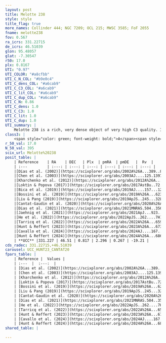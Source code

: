 ```yaml
---
layout: post
title: Melotte 238
style: style
title_flag: true
more_names: Collinder 444; NGC 7209; OCL 215; MWSC 3585; FoF 2055
fname: melotte238
fov: 0.567
ra_icrs: 331.22715
de_icrs: 46.51039
glon: 95.48057
glat: -7.30547
r50: 17.0
plx: 0.8167
UTI: "0.97"
UTI_COLOR: "#a8cfbb"
UTI_C_N_COL: "#b9e0c4"
UTI_C_dens_COL: "#a6cab9"
UTI_C_C3_COL: "#a6cab9"
UTI_C_lit_COL: "#a6cab9"
UTI_C_dup_COL: "#a6cab9"
UTI_C_N: 0.86
UTI_C_dens: 1.0
UTI_C_C3: 1.0
UTI_C_lit: 1.0
UTI_C_dup: 1.0
UTI_summary: |
    Melotte 238 is a rich, very dense object of very high C3 quality. It is very well-studied in the literature.
class3: |
    <span style="color: green; font-weight: bold;">A</span><span style="color: green; font-weight: bold;">A</span>
r_50_val: 17.0
N_50_val: 395
scix_url: Melotte%20238
posit_table: |
    | Reference    | RA    | DEC   | Plx  | pmRA  | pmDE   |  Rv  |
    | :---         | :---: | :---: | :---: | :---: | :---: | :---: |
    |[Dias et al. (2002)](https://scixplorer.org/abs/2002A%26A...389..871D) | 331.279 | 46.483 | -- | 0.04 | -0.16 | -18.63 |
    |[Chen et al. (2003)](https://scixplorer.org/abs/2003AJ....125.1397C) | 331.265 | 46.487 | -- | -- | -- | -- |
    |[Kharchenko et al. (2012)](https://scixplorer.org/abs/2012A%26A...543A.156K) | 331.226 | 46.552 | -- | -0.97 | 3.79 | -- |
    |[Loktin & Popova (2017)](https://scixplorer.org/abs/2017AstBu..72..257L) | 331.275 | 46.483 | -- | -0.416 | 0.878 | -9.7 |
    |[Bica et al. (2019)](https://scixplorer.org/abs/2019AJ....157...12B) | 331.288 | 46.498 | -- | -- | -- | -- |
    |[Bossini et al. (2019)](https://scixplorer.org/abs/2019A%26A...623A.108B) | 331.224 | 46.508 | -- | -- | -- | -- |
    |[Liu & Pang (2019)](https://scixplorer.org/abs/2019ApJS..245...32L) | 331.255 | 46.494 | 0.819 | 2.275 | 0.296 | -- |
    |[Cantat-Gaudin et al. (2020)](https://scixplorer.org/abs/2020A%26A...640A...1C) | 331.224 | 46.508 | 0.82 | 2.255 | 0.283 | -- |
    |[Dias et al. (2021)](https://scixplorer.org/abs/2021MNRAS.504..356D) | 331.229 | 46.495 | 0.824 | 2.264 | 0.292 | -18.188 |
    |[Jaehnig et al. (2021)](https://scixplorer.org/abs/2021ApJ...923..129J) | 331.281 | 46.508 | 0.847 | 2.293 | 0.313 | -- |
    |[He et al. (2022)](https://scixplorer.org/abs/2022ApJS..262....7H) | 331.241 | 46.507 | 0.816 | 2.298 | 0.258 | -- |
    |[Tarricq et al. (2022)](https://scixplorer.org/abs/2022A%26A...659A..59T) | 331.258 | 46.522 | 0.811 | 2.309 | 0.258 | -- |
    |[Hunt & Reffert (2023)](https://scixplorer.org/abs/2023A%26A...673A.114H) | 331.228 | 46.531 | 0.816 | 2.294 | 0.265 | -20.812 |
    |[Cavallo et al. (2024)](https://scixplorer.org/abs/2024AJ....167...12C) | 331.199 | 46.505 | 0.816 | -- | -- | -- |
    |[Hunt & Reffert (2024)](https://scixplorer.org/abs/2024A%26A...686A..42H) | 331.228 | 46.531 | 0.816 | 2.294 | 0.265 | -20.812 |
    | **UCC** |331.227 | 46.51 | 0.817 | 2.296 | 0.267 | -19.21 | 
cds_radec: 331.22715,+46.51039
carousel: UCC_HUNT23_CANTAT20
fpars_table: |
    | Reference |  Values |
    | :---  |  :---:  |
    | [Dias et al. (2002)](https://scixplorer.org/abs/2002A%26A...389..871D) | `E(B-V)=0.168, Dist=1168.0, Age=8.617, [Fe/H]=-0.12` |
    | [Chen et al. (2003)](https://scixplorer.org/abs/2003AJ....125.1397C) | `E(B-V)=0.168, HDis=1168, Age=0.41, [Fe/H]_1=-0.12` |
    | [Kharchenko et al. (2012)](https://scixplorer.org/abs/2012A%26A...543A.156K) | `e_bv=0.16, distance=1250, log_age=8.629, metallicity=-0.12` |
    | [Loktin & Popova (2017)](https://scixplorer.org/abs/2017AstBu..72..257L) | `E(B-V)=0.158, Dmod=10.392, logt=8.615` |
    | [Bossini et al. (2019)](https://scixplorer.org/abs/2019A%26A...623A.108B) | `AV=0.546, Dist=10.336, logA=8.533, Fe/H=0.07` |
    | [Liu & Pang (2019)](https://scixplorer.org/abs/2019ApJS..245...32L) | `Age=0.525, Z=0.0` |
    | [Cantat-Gaudin et al. (2020)](https://scixplorer.org/abs/2020A%26A...640A...1C) | `AVNN=0.53, DMNN=10.31, AgeNN=8.63` |
    | [Dias et al. (2021)](https://scixplorer.org/abs/2021MNRAS.504..356D) | `Av=0.612, Dist=1145, logage=8.694, [Fe/H]=0.146` |
    | [He et al. (2022)](https://scixplorer.org/abs/2022ApJS..262....7H) | `A0=0.85, logAge=8.4` |
    | [Tarricq et al. (2022)](https://scixplorer.org/abs/2022A%26A...659A..59T) | `Dist=1125, logAgeNN=8.66` |
    | [Hunt & Reffert (2023)](https://scixplorer.org/abs/2023A%26A...673A.114H) | `AV50=0.394, diffAV50=0.563, MOD50=10.347, logAge50=8.598` |
    | [Cavallo et al. (2024)](https://scixplorer.org/abs/2024AJ....167...12C) | `AV50=0.69, dMod50=10.43, logAge50=8.53, [Fe/H]50=0.2` |
    | [Hunt & Reffert (2024)](https://scixplorer.org/abs/2024A%26A...686A..42H) | `MassJ=1249.82` |
shared_table: |
    
---
```

